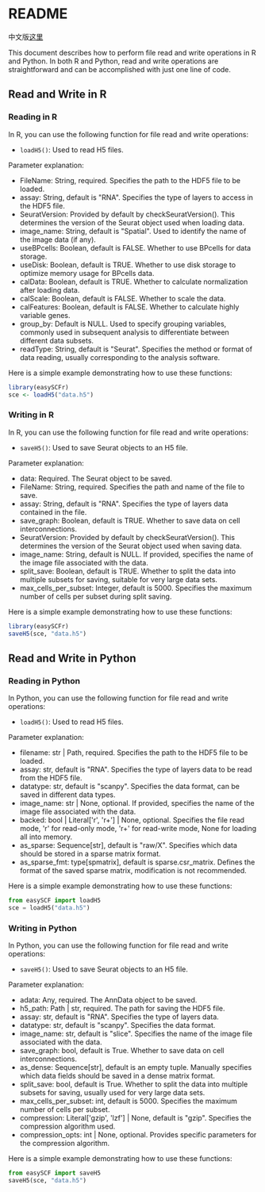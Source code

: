 
# README
中文版[这里](https://github.com/xleizi/easySCF/tree/main/README_cn.md)

This document describes how to perform file read and write operations in R and Python. In both R and Python, read and write operations are straightforward and can be accomplished with just one line of code.

## Read and Write in R

### Reading in R

In R, you can use the following function for file read and write operations:

- `loadH5()`: Used to read H5 files.

Parameter explanation:
- FileName: String, required. Specifies the path to the HDF5 file to be loaded.
- assay: String, default is "RNA". Specifies the type of layers to access in the HDF5 file.
- SeuratVersion: Provided by default by checkSeuratVersion(). This determines the version of the Seurat object used when loading data.
- image_name: String, default is "Spatial". Used to identify the name of the image data (if any).
- useBPcells: Boolean, default is FALSE. Whether to use BPcells for data storage.
- useDisk: Boolean, default is TRUE. Whether to use disk storage to optimize memory usage for BPcells data.
- calData: Boolean, default is TRUE. Whether to calculate normalization after loading data.
- calScale: Boolean, default is FALSE. Whether to scale the data.
- calFeatures: Boolean, default is FALSE. Whether to calculate highly variable genes.
- group_by: Default is NULL. Used to specify grouping variables, commonly used in subsequent analysis to differentiate between different data subsets.
- readType: String, default is "Seurat". Specifies the method or format of data reading, usually corresponding to the analysis software.

Here is a simple example demonstrating how to use these functions:

```R
library(easySCFr)
sce <- loadH5("data.h5")
```

### Writing in R

In R, you can use the following function for file read and write operations:

- `saveH5()`: Used to save Seurat objects to an H5 file.

Parameter explanation:
- data: Required. The Seurat object to be saved.
- FileName: String, required. Specifies the path and name of the file to save.
- assay: String, default is "RNA". Specifies the type of layers data contained in the file.
- save_graph: Boolean, default is TRUE. Whether to save data on cell interconnections.
- SeuratVersion: Provided by default by checkSeuratVersion(). This determines the version of the Seurat object used when saving data.
- image_name: String, default is NULL. If provided, specifies the name of the image file associated with the data.
- split_save: Boolean, default is TRUE. Whether to split the data into multiple subsets for saving, suitable for very large data sets.
- max_cells_per_subset: Integer, default is 5000. Specifies the maximum number of cells per subset during split saving.

Here is a simple example demonstrating how to use these functions:

```R
library(easySCFr)
saveH5(sce, "data.h5")
```

## Read and Write in Python

### Reading in Python

In Python, you can use the following function for file read and write operations:

- `loadH5()`: Used to read H5 files.

Parameter explanation:
- filename: str | Path, required. Specifies the path to the HDF5 file to be loaded.
- assay: str, default is "RNA". Specifies the type of layers data to be read from the HDF5 file.
- datatype: str, default is "scanpy". Specifies the data format, can be saved in different data types.
- image_name: str | None, optional. If provided, specifies the name of the image file associated with the data.
- backed: bool | Literal['r', 'r+'] | None, optional. Specifies the file read mode, 'r' for read-only mode, 'r+' for read-write mode, None for loading all into memory.
- as_sparse: Sequence[str], default is "raw/X". Specifies which data should be stored in a sparse matrix format.
- as_sparse_fmt: type[spmatrix], default is sparse.csr_matrix. Defines the format of the saved sparse matrix, modification is not recommended.

Here is a simple example demonstrating how to use these functions:

```python
from easySCF import loadH5
sce = loadH5("data.h5")
```

### Writing in Python

In Python, you can use the following function for file read and write operations:

- `saveH5()`: Used to save Seurat objects to an H5 file.

Parameter explanation:
- adata: Any, required. The AnnData object to be saved.
- h5_path: Path | str, required. The path for saving the HDF5 file.
- assay: str, default is "RNA". Specifies the type of layers data.
- datatype: str, default is "scanpy". Specifies the data format.
- image_name: str, default is "slice". Specifies the name of the image file associated with the data.
- save_graph: bool, default is True. Whether to save data on cell interconnections.
- as_dense: Sequence[str], default is an empty tuple. Manually specifies which data fields should be saved in a dense matrix format.
- split_save: bool, default is True. Whether to split the data into multiple subsets for saving, usually used for very large data sets.
- max_cells_per_subset: int, default is 5000. Specifies the maximum number of cells per subset.
- compression: Literal['gzip', 'lzf'] | None, default is "gzip". Specifies the compression algorithm used.
- compression_opts: int | None, optional. Provides specific parameters for the compression algorithm.

Here is a simple example demonstrating how to use these functions:

```python
from easySCF import saveH5
saveH5(sce, "data.h5")
```
